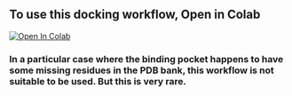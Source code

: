 

## To use this docking workflow, Open in Colab

[![Open In Colab](https://colab.research.google.com/assets/colab-badge.svg)](https://github.com/quantaosun/Autodock_vina_online/blob/main/Free_Cloud_Docking.ipynb)

### In a particular case where the binding pocket happens to have some missing residues in the PDB bank, this workflow is not suitable to be used. But this is very rare.




